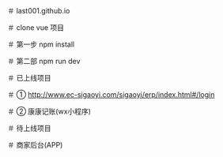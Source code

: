﻿＃ last001.github.io

＃ clone vue 项目

＃ 第一步 npm install

＃ 第二部 npm run dev

＃ 已上线项目

＃ ① http://www.ec-sigaoyi.com/sigaoyi/erp/index.html#/login

＃ ② 康康记账(wx小程序)

＃ 待上线项目

＃ 商家后台(APP)

